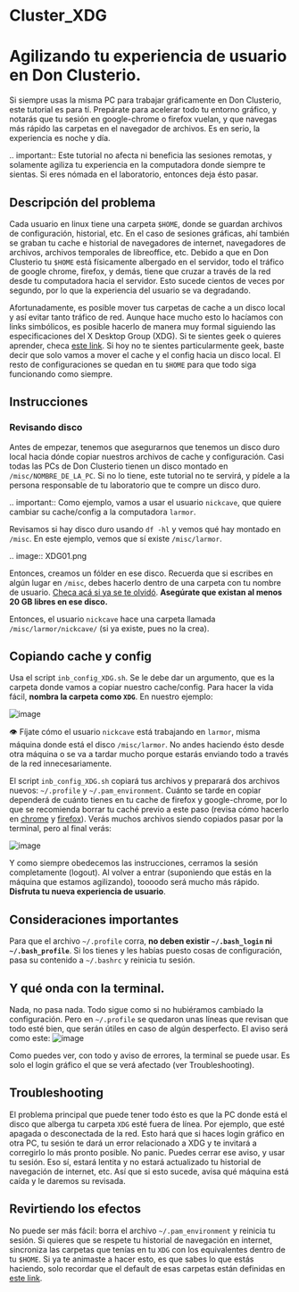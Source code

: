 Cluster_XDG
===========

# Agilizando tu experiencia de usuario en Don Clusterio.

Si siempre usas la misma PC para trabajar gráficamente en Don Clusterio, este tutorial es para tí. Prepárate para acelerar todo tu entorno gráfico, y notarás que tu sesión en google-chrome o firefox vuelan, y que navegas más rápido las carpetas en el navegador de archivos. Es en serio, la experiencia es noche y día.

.. important:: Este tutorial no afecta ni beneficia las sesiones remotas, y solamente agiliza tu experiencia en la computadora donde 
siempre te sientas. Si eres nómada en el laboratorio, entonces deja ésto pasar.

## Descripción del problema

Cada usuario en linux tiene una carpeta `$HOME`, donde se guardan archivos de configuración, historial, etc. En el caso de sesiones gráficas, ahí también se graban tu cache e historial de navegadores de internet, navegadores de archivos, archivos temporales de libreoffice, etc. Debido a que en Don Clusterio tu `$HOME` está físicamente albergado en el servidor, todo el tráfico de google chrome, firefox, y demás, tiene que cruzar a través de la red desde tu computadora hacia el servidor. Esto sucede cientos de veces por segundo, por lo que la experiencia del usuario se va degradando.

Afortunadamente, es posible mover tus carpetas de cache a un disco local y así evitar tanto tráfico de red. Aunque hace mucho esto lo hacíamos con links simbólicos, es posible hacerlo de manera muy formal siguiendo las especificaciones del X Desktop Group (XDG). Si te sientes geek o quieres aprender, checa [este link](https://specifications.freedesktop.org/basedir-spec/latest/index.html). Si hoy no te sientes particularmente geek, baste decir que solo vamos a mover el cache y el config hacia un disco local. El resto de configuraciones se quedan en tu `$HOME` para que todo siga funcionando como siempre.

## Instrucciones

### Revisando disco

Antes de empezar, tenemos que asegurarnos que tenemos un disco duro local hacia dónde copiar nuestros archivos de cache y configuración. Casi todas las PCs de Don Clusterio tienen un disco montado en `/misc/NOMBRE_DE_LA_PC`. Si no lo tiene, este tutorial no te servirá, y pídele a la persona responsable de tu laboratorio que te compre un disco duro. 

.. important:: Como ejemplo, vamos a usar el usuario `nickcave`, que quiere cambiar su cache/config a la computadora `larmor`.

Revisamos si hay disco duro usando `df -hl` y vemos qué hay montado en `/misc`. En este ejemplo, vemos que sí existe `/misc/larmor`.

.. image:: XDG01.png


Entonces, creamos un fólder en ese disco. Recuerda que si escribes en algún lugar en `/misc`, debes hacerlo dentro de una carpeta con tu 
nombre de usuario. [Checa acá si ya se te olvidó](./Cluster-Folder-almacenamiento-misc). **Asegúrate que existan al menos 20 GB libres en 
ese 
disco.**

Entonces, el usuario `nickcave` hace una carpeta llamada `/misc/larmor/nickcave/` (si ya existe, pues no la crea).

## Copiando cache y config

Usa el script `inb_config_XDG.sh`. Se le debe dar un argumento, que es la carpeta donde vamos a copiar nuestro cache/config. Para hacer la vida fácil, **nombra la carpeta como `XDG`**. En nuestro ejemplo:

![image](https://github.com/user-attachments/assets/b229f53e-97eb-46c9-b1ff-4b89bac27ca6)

:eye: Fíjate cómo el usuario `nickcave` está trabajando en `larmor`, misma máquina donde está el disco `/misc/larmor`. No andes haciendo ésto desde otra máquina o se va a tardar mucho porque estarás enviando todo a través de la red innecesariamente.

El script `inb_config_XDG.sh` copiará tus archivos y preparará dos archivos nuevos: `~/.profile` y `~/.pam_environment`. Cuánto se tarde en copiar dependerá de cuánto tienes en tu cache de firefox y google-chrome, por lo que se recomienda borrar tu caché previo a este paso (revisa cómo hacerlo en [chrome](https://support.google.com/accounts/answer/32050?hl=es-419&co=GENIE.Platform%3DDesktop) y [firefox](https://support.mozilla.org/es/kb/limpia-la-cache-y-elimina-los-archivos-temporales-)). Verás muchos archivos siendo copiados pasar por la terminal, pero al final verás:

![image](https://github.com/user-attachments/assets/6deb8a49-9aad-4be0-b7a6-759fcb996d90)

Y como siempre obedecemos las instrucciones, cerramos la sesión completamente (logout). Al volver a entrar (suponiendo que estás en la máquina que estamos agilizando), toooodo será mucho más rápido. **Disfruta tu nueva experiencia de usuario**.

## Consideraciones importantes
Para que el archivo `~/.profile` corra, **no deben existir `~/.bash_login` ni `~/.bash_profile`**. Si los tienes y les habías puesto cosas de configuración, pasa su contenido a `~/.bashrc` y reinicia tu sesión.


## Y qué onda con la terminal.

Nada, no pasa nada. Todo sigue como si no hubiéramos cambiado la configuración. Pero en `~/.profile` se quedaron unas líneas que revisan que todo esté bien, que serán útiles en caso de algún desperfecto. El aviso será como este:
![image](https://github.com/user-attachments/assets/8aad24a2-062c-494d-9773-50862aea4411)

Como puedes ver, con todo y aviso de errores, la terminal se puede usar. Es solo el login gráfico el que se verá afectado (ver Troubleshooting).

## Troubleshooting

El problema principal que puede tener todo ésto es que la PC donde está el disco que alberga tu carpeta `XDG` esté fuera de línea. Por ejemplo, que esté apagada o desconectada de la red. Esto hará que si haces login gráfico en otra PC, tu sesión te dará un error relacionado a XDG y te invitará a corregirlo lo más pronto posible. No panic. Puedes cerrar ese aviso, y usar tu sesión. Eso sí, estará lentita y no estará actualizado tu historial de navegación de internet, etc. Así que si esto sucede, avisa qué máquina está caída y le daremos su revisada.

## Revirtiendo los efectos

No puede ser más fácil: borra el archivo `~/.pam_environment` y reinicia tu sesión. Si quieres que se respete tu historial de navegación en internet, sincroniza las carpetas que tenías en tu `XDG` con los equivalentes dentro de tu `$HOME`. Si ya te animaste a hacer esto, es que sabes lo que estás haciendo, solo recordar que el default de esas carpetas están definidas en  [este link](https://specifications.freedesktop.org/basedir-spec/latest/index.html).






